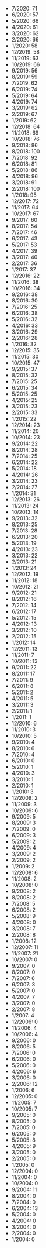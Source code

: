 *  7/2020: 71
*  6/2020: 57
*  5/2020: 66
*  4/2020: 61
*  3/2020: 62
*  2/2020: 66
*  1/2020: 58
*  12/2019: 58
*  11/2019: 63
*  10/2019: 66
*  9/2019: 56
*  8/2019: 59
*  7/2019: 62
*  6/2019: 74
*  5/2019: 64
*  4/2019: 74
*  3/2019: 62
*  2/2019: 67
*  1/2019: 62
*  12/2018: 64
*  11/2018: 69
*  10/2018: 76
*  9/2018: 86
*  8/2018: 100
*  7/2018: 92
*  6/2018: 81
*  5/2018: 86
*  4/2018: 96
*  3/2018: 91
*  2/2018: 100
*  1/2018: 95
*  12/2017: 72
*  11/2017: 64
*  10/2017: 67
*  9/2017: 60
*  8/2017: 54
*  7/2017: 46
*  6/2017: 43
*  5/2017: 53
*  4/2017: 39
*  3/2017: 40
*  2/2017: 36
*  1/2017: 37
*  12/2016: 22
*  11/2016: 38
*  10/2016: 34
*  9/2016: 38
*  8/2016: 30
*  7/2016: 25
*  6/2016: 38
*  5/2016: 32
*  4/2016: 33
*  3/2016: 29
*  2/2016: 28
*  1/2016: 32
*  12/2015: 35
*  11/2015: 30
*  10/2015: 47
*  9/2015: 37
*  8/2015: 32
*  7/2015: 25
*  6/2015: 34
*  5/2015: 25
*  4/2015: 25
*  3/2015: 23
*  2/2015: 33
*  1/2015: 22
*  12/2014: 23
*  11/2014: 20
*  10/2014: 23
*  9/2014: 22
*  8/2014: 28
*  7/2014: 25
*  6/2014: 22
*  5/2014: 18
*  4/2014: 26
*  3/2014: 23
*  2/2014: 27
*  1/2014: 31
*  12/2013: 26
*  11/2013: 24
*  10/2013: 14
*  9/2013: 32
*  8/2013: 25
*  7/2013: 28
*  6/2013: 20
*  5/2013: 19
*  4/2013: 23
*  3/2013: 22
*  2/2013: 21
*  1/2013: 24
*  12/2012: 19
*  11/2012: 18
*  10/2012: 21
*  9/2012: 21
*  8/2012: 16
*  7/2012: 14
*  6/2012: 17
*  5/2012: 15
*  4/2012: 13
*  3/2012: 10
*  2/2012: 15
*  1/2012: 14
*  12/2011: 13
*  11/2011: 7
*  10/2011: 13
*  9/2011: 22
*  8/2011: 17
*  7/2011: 9
*  6/2011: 8
*  5/2011: 2
*  4/2011: 5
*  3/2011: 3
*  2/2011: 1
*  1/2011: 1
*  12/2010: 6
*  11/2010: 3
*  10/2010: 5
*  9/2010: 4
*  8/2010: 6
*  7/2010: 4
*  6/2010: 0
*  5/2010: 1
*  4/2010: 3
*  3/2010: 1
*  2/2010: 1
*  1/2010: 3
*  12/2009: 2
*  11/2009: 3
*  10/2009: 6
*  9/2009: 5
*  8/2009: 3
*  7/2009: 0
*  6/2009: 3
*  5/2009: 2
*  4/2009: 4
*  3/2009: 2
*  2/2009: 2
*  1/2009: 2
*  12/2008: 6
*  11/2008: 2
*  10/2008: 0
*  9/2008: 2
*  8/2008: 2
*  7/2008: 5
*  6/2008: 2
*  5/2008: 9
*  4/2008: 0
*  3/2008: 7
*  2/2008: 8
*  1/2008: 12
*  12/2007: 11
*  11/2007: 21
*  10/2007: 0
*  9/2007: 0
*  8/2007: 0
*  7/2007: 6
*  6/2007: 3
*  5/2007: 0
*  4/2007: 7
*  3/2007: 0
*  2/2007: 8
*  1/2007: 4
*  12/2006: 0
*  11/2006: 4
*  10/2006: 4
*  9/2006: 0
*  8/2006: 5
*  7/2006: 0
*  6/2006: 0
*  5/2006: 0
*  4/2006: 6
*  3/2006: 0
*  2/2006: 12
*  1/2006: 6
*  12/2005: 0
*  11/2005: 7
*  10/2005: 7
*  9/2005: 0
*  8/2005: 0
*  7/2005: 0
*  6/2005: 0
*  5/2005: 8
*  4/2005: 9
*  3/2005: 0
*  2/2005: 0
*  1/2005: 0
*  12/2004: 0
*  11/2004: 0
*  10/2004: 0
*  9/2004: 11
*  8/2004: 0
*  7/2004: 0
*  6/2004: 13
*  5/2004: 0
*  4/2004: 0
*  3/2004: 0
*  2/2004: 0
*  1/2004: 0